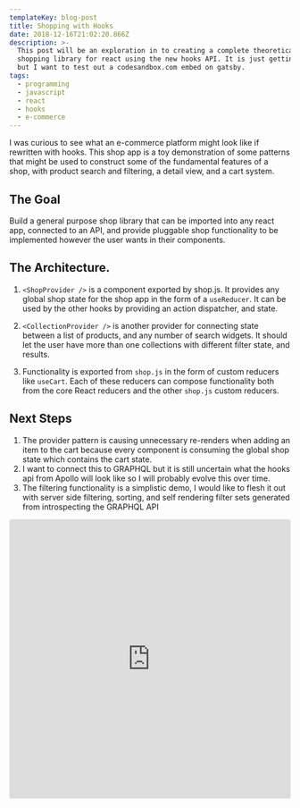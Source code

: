 ```yaml
---
templateKey: blog-post
title: Shopping with Hooks
date: 2018-12-16T21:02:20.866Z
description: >-
  This post will be an exploration in to creating a complete theoretical
  shopping library for react using the new hooks API. It is just getting started
  but I want to test out a codesandbox.com embed on gatsby.
tags:
  - programming
  - javascript
  - react
  - hooks
  - e-commerce
---
```


I was curious to see what an e-commerce platform might look like if rewritten
with hooks. This shop app is a toy demonstration of some patterns that might be
used to construct some of the fundamental features of a shop, with product
search and filtering, a detail view, and a cart system.

## The Goal

Build a general purpose shop library that can be imported into any react app,
connected to an API, and provide pluggable shop functionality to be implemented
however the user wants in their components.

## The Architecture.

1. `<ShopProvider />` is a component exported by shop.js. It provides any global
   shop state for the shop app in the form of a `useReducer`. It can be used by
   the other hooks by providing an action dispatcher, and state.

2. `<CollectionProvider />` is another provider for connecting state between a
   list of products, and any number of search widgets. It should let the user
   have more than one collections with different filter state, and results.
3. Functionality is exported from `shop.js` in the form of custom reducers like
   `useCart`. Each of these reducers can compose functionality both from the
   core React reducers and the other `shop.js` custom reducers.

## Next Steps

1. The provider pattern is causing unnecessary re-renders when adding an item to
   the cart because every component is consuming the global shop state which
   contains the cart state.
2. I want to connect this to GRAPHQL but it is still uncertain what the hooks
   api from Apollo will look like so I will probably evolve this over time.
3. The filtering functionality is a simplistic demo, I would like to flesh it
   out with server side filtering, sorting, and self rendering filter sets
   generated from introspecting the GRAPHQL API

<iframe src="https://codesandbox.io/embed/x701xr63xp" style="width:100%; height:500px; border:0; border-radius: 4px; overflow:hidden;" sandbox="allow-modals allow-forms allow-popups allow-scripts allow-same-origin"></iframe>
